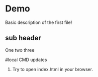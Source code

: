 # Demo

Basic description of the first file!
 
## sub header

One two three

#local CMD updates

1. Try to open index.html in your browser.